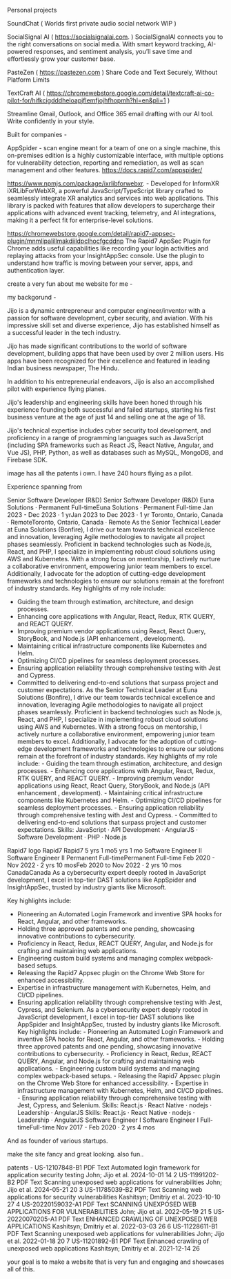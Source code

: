 Personal projects

SoundChat ( Worlds first private audio social network WIP )


SocialSignal AI ( https://socialsignalai.com. )
SocialSignalAI connects you to the right conversations on social media. With smart keyword tracking, AI-powered responses, and sentiment analysis, you’ll save time and effortlessly grow your customer base.


PasteZen ( https://pastezen.com ) 
Share Code and Text Securely, Without Platform Limits


TextCraft AI ( https://chromewebstore.google.com/detail/textcraft-ai-co-pilot-for/hifkcigdddheloapjflemfjojhfhopmh?hl=en&pli=1 ) 

Streamline Gmail, Outlook, and Office 365 email drafting with our AI tool. Write confidently in your style.



Built for companies - 

AppSpider - scan engine meant for a team of one on a single machine, this on-premises edition is a highly customizable interface, with multiple options for vulnerability detection, reporting and remediation, as well as scan management and other features.
https://docs.rapid7.com/appspider/ 

https://www.npmjs.com/package/ixrlibforwebxr. - Developed for InformXR
 iXRLibForWebXR, a powerful JavaScript/TypeScript library crafted to seamlessly integrate XR analytics and services into web applications. This library is packed with features that allow developers to supercharge their applications with advanced event tracking, telemetry, and AI integrations, making it a perfect fit for enterprise-level solutions.


https://chromewebstore.google.com/detail/rapid7-appsec-plugin/mnmlipalillmakdiildpclhocfgcddnp
The Rapid7 AppSec Plugin for Chrome adds useful capabilities like recording your login activities and replaying attacks from your InsightAppSec console. Use the plugin to understand how traffic is moving between your server, apps, and authentication layer.



create a very fun about me website for me - 


my backgorund - 

Jijo is a dynamic entrepreneur and computer engineer/inventor with a passion for software development, cyber security, and aviation. With his impressive skill set and diverse experience, Jijo has established himself as a successful leader in the tech industry.

Jijo has made significant contributions to the world of software development, building apps that have been used by over 2 million users. His apps have been recognized for their excellence and featured in leading Indian business newspaper, The Hindu.

In addition to his entrepreneurial endeavors, Jijo is also an accomplished pilot with experience flying planes.

Jijo's leadership and engineering skills have been honed through his experience founding both successful and failed startups, starting his first business venture at the age of just 14 and selling one at the age of 18.

Jijo's technical expertise includes cyber security tool development, and proficiency in a range of programming languages such as JavaScript (including SPA frameworks such as React JS, React Native, Angular, and Vue JS), PHP, Python, as well as databases such as MySQL, MongoDB, and Firebase SDK.



image has all the patents i own. I have 240 hours flying as a pilot.  



Experience spanning from 


Senior Software Developer (R&D)
Senior Software Developer (R&D)
Euna Solutions · Permanent Full-timeEuna Solutions · Permanent Full-time
Jan 2023 - Dec 2023 · 1 yrJan 2023 to Dec 2023 · 1 yr
Toronto, Ontario, Canada · RemoteToronto, Ontario, Canada · Remote
As the Senior Technical Leader at Euna Solutions (Bonfire), I drive our team towards technical excellence and innovation, leveraging Agile methodologies to navigate all project phases seamlessly. Proficient in backend technologies such as Node.js, React, and PHP, I specialize in implementing robust cloud solutions using AWS and Kubernetes. With a strong focus on mentorship, I actively nurture a collaborative environment, empowering junior team members to excel. Additionally, I advocate for the adoption of cutting-edge development frameworks and technologies to ensure our solutions remain at the forefront of industry standards. Key highlights of my role include:

- Guiding the team through estimation, architecture, and design processes.
- Enhancing core applications with Angular, React, Redux, RTK QUERY, and REACT QUERY.
- Improving premium vendor applications using React, React Query, StoryBook, and Node.js (API enhancement , development).
- Maintaining critical infrastructure components like Kubernetes and Helm.
- Optimizing CI/CD pipelines for seamless deployment processes.
- Ensuring application reliability through comprehensive testing with Jest and Cypress.
- Committed to delivering end-to-end solutions that surpass project and customer expectations.
As the Senior Technical Leader at Euna Solutions (Bonfire), I drive our team towards technical excellence and innovation, leveraging Agile methodologies to navigate all project phases seamlessly. Proficient in backend technologies such as Node.js, React, and PHP, I specialize in implementing robust cloud solutions using AWS and Kubernetes. With a strong focus on mentorship, I actively nurture a collaborative environment, empowering junior team members to excel. Additionally, I advocate for the adoption of cutting-edge development frameworks and technologies to ensure our solutions remain at the forefront of industry standards. Key highlights of my role include: - Guiding the team through estimation, architecture, and design processes. - Enhancing core applications with Angular, React, Redux, RTK QUERY, and REACT QUERY. - Improving premium vendor applications using React, React Query, StoryBook, and Node.js (API enhancement , development). - Maintaining critical infrastructure components like Kubernetes and Helm. - Optimizing CI/CD pipelines for seamless deployment processes. - Ensuring application reliability through comprehensive testing with Jest and Cypress. - Committed to delivering end-to-end solutions that surpass project and customer expectations.
Skills: JavaScript · API Development · AngularJS · Software Development · PHP · Node.js




Rapid7 logo
Rapid7
Rapid7
5 yrs 1 mo5 yrs 1 mo
Software Engineer II
Software Engineer II
Permanent Full-timePermanent Full-time
Feb 2020 - Nov 2022 · 2 yrs 10 mosFeb 2020 to Nov 2022 · 2 yrs 10 mos
CanadaCanada
As a cybersecurity expert deeply rooted in JavaScript development, I excel in top-tier DAST solutions like AppSpider and InsightAppSec, trusted by industry giants like Microsoft. 

Key highlights include:

- Pioneering an Automated Login Framework and inventive SPA hooks for React, Angular, and other frameworks.
- Holding three approved patents and one pending, showcasing innovative contributions to cybersecurity.
- Proficiency in React, Redux, REACT QUERY, Angular, and Node.js for crafting and maintaining web applications.
- Engineering custom build systems and managing complex webpack-based setups.
- Releasing the Rapid7 Appsec plugin on the Chrome Web Store for enhanced accessibility.
- Expertise in infrastructure management with Kubernetes, Helm, and CI/CD pipelines.
- Ensuring application reliability through comprehensive testing with Jest, Cypress, and Selenium.
As a cybersecurity expert deeply rooted in JavaScript development, I excel in top-tier DAST solutions like AppSpider and InsightAppSec, trusted by industry giants like Microsoft. Key highlights include: - Pioneering an Automated Login Framework and inventive SPA hooks for React, Angular, and other frameworks. - Holding three approved patents and one pending, showcasing innovative contributions to cybersecurity. - Proficiency in React, Redux, REACT QUERY, Angular, and Node.js for crafting and maintaining web applications. - Engineering custom build systems and managing complex webpack-based setups. - Releasing the Rapid7 Appsec plugin on the Chrome Web Store for enhanced accessibility. - Expertise in infrastructure management with Kubernetes, Helm, and CI/CD pipelines. - Ensuring application reliability through comprehensive testing with Jest, Cypress, and Selenium.
Skills: React.js · React Native · nodejs · Leadership · AngularJS
Skills: React.js · React Native · nodejs · Leadership · AngularJS
Software Engineer I
Software Engineer I
Full-timeFull-time
Nov 2017 - Feb 2020 · 2 yrs 4 mos



And as founder of various startups.




make the site fancy and great looking. also fun.. 


patents - 
US-12107848-B1	   PDF   Text	Automated login framework for application security testing	John; Jijo et al.	2024-10-01	14
2	US-11991202-B2	   PDF   Text	Scanning unexposed web applications for vulnerabilities	John; Jijo et al.	2024-05-21	20
3	US-11785039-B2	   PDF   Text	Scanning web applications for security vulnerabilities	Kashitsyn; Dmitriy et al.	2023-10-10	27
4	US-20220159032-A1	   PDF   Text	SCANNING UNEXPOSED WEB APPLICATIONS FOR VULNERABILITIES	John; Jijo et al.	2022-05-19	21
5	US-20220070205-A1	   PDF   Text	ENHANCED CRAWLING OF UNEXPOSED WEB APPLICATIONS	Kashitsyn; Dmitriy et al.	2022-03-03	26
6	US-11228611-B1	   PDF   Text	Scanning unexposed web applications for vulnerabilities	John; Jijo et al.	2022-01-18	20
7	US-11201892-B1	   PDF   Text	Enhanced crawling of unexposed web applications	Kashitsyn; Dmitriy et al.	2021-12-14	26




your goal is to make a website that is very fun and engaging and showcases all of this.